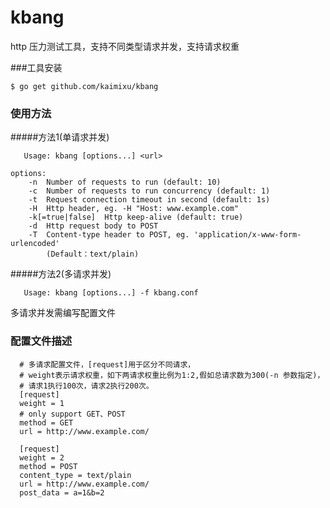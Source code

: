 kbang
===================================
http 压力测试工具，支持不同类型请求并发，支持请求权重

###工具安装

```$ go get github.com/kaimixu/kbang```

### 使用方法
#####方法1(单请求并发)

```
   Usage: kbang [options...] <url>

options:
    -n  Number of requests to run (default: 10)
    -c  Number of requests to run concurrency (default: 1)
    -t  Request connection timeout in second (default: 1s)
    -H  Http header, eg. -H "Host: www.example.com"
    -k[=true|false]  Http keep-alive (default: true)
    -d  Http request body to POST
    -T  Content-type header to POST, eg. 'application/x-www-form-urlencoded'
        (Default：text/plain)
```
   
#####方法2(多请求并发)
```
   Usage: kbang [options...] -f kbang.conf
   ```
  多请求并发需编写配置文件

### 配置文件描述
```
  # 多请求配置文件，[request]用于区分不同请求，
  # weight表示请求权重，如下两请求权重比例为1:2,假如总请求数为300(-n 参数指定)，
  # 请求1执行100次，请求2执行200次。
  [request]
  weight = 1
  # only support GET、POST
  method = GET
  url = http://www.example.com/
  
  [request]
  weight = 2
  method = POST
  content_type = text/plain
  url = http://www.example.com/
  post_data = a=1&b=2
  ```

